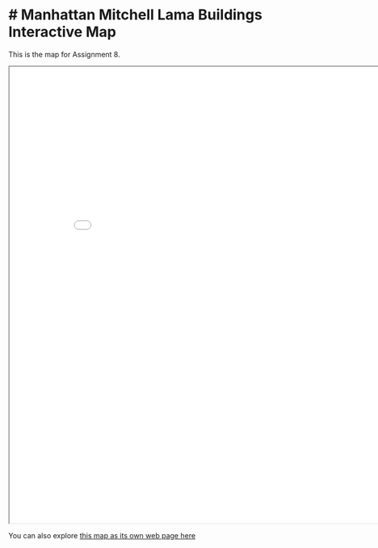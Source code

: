 # # Manhattan Mitchell Lama Buildings Interactive Map

This is the map for Assignment 8.

<iframe src='index.html' width = '855' height = '905' ></iframe>

You can also explore [this map as its own web page here](Manhattan_Mitchell_lama.html)
